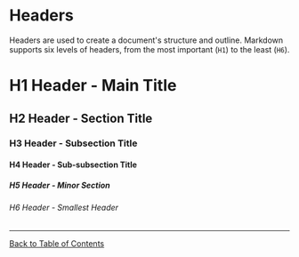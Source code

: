 # Headers

Headers are used to create a document's structure and outline. Markdown supports six levels of headers, from the most important (`H1`) to the least (`H6`).

# H1 Header - Main Title
## H2 Header - Section Title
### H3 Header - Subsection Title
#### H4 Header - Sub-subsection Title
##### H5 Header - Minor Section
###### H6 Header - Smallest Header

---
[Back to Table of Contents](./README.md)